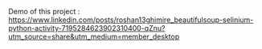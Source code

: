 Demo of this project : https://www.linkedin.com/posts/roshan13ghimire_beautifulsoup-selinium-python-activity-7195284623902310400-qZnu?utm_source=share&utm_medium=member_desktop
